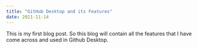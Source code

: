 ```yaml
---
title: "GitHub Desktop and its Features"
date: 2021-11-14
---
```


This is my first blog post. So this blog will contain all the features that I have come across and used in Github Desktop.
